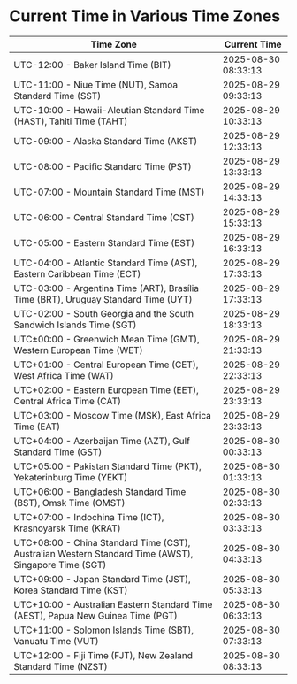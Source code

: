 # Current Time in Various Time Zones

| Time Zone | Current Time |
|-----------|--------------|
| UTC-12:00 - Baker Island Time (BIT) | 2025-08-30 08:33:13 |
| UTC-11:00 - Niue Time (NUT), Samoa Standard Time (SST) | 2025-08-29 09:33:13 |
| UTC-10:00 - Hawaii-Aleutian Standard Time (HAST), Tahiti Time (TAHT) | 2025-08-29 10:33:13 |
| UTC-09:00 - Alaska Standard Time (AKST) | 2025-08-29 12:33:13 |
| UTC-08:00 - Pacific Standard Time (PST) | 2025-08-29 13:33:13 |
| UTC-07:00 - Mountain Standard Time (MST) | 2025-08-29 14:33:13 |
| UTC-06:00 - Central Standard Time (CST) | 2025-08-29 15:33:13 |
| UTC-05:00 - Eastern Standard Time (EST) | 2025-08-29 16:33:13 |
| UTC-04:00 - Atlantic Standard Time (AST), Eastern Caribbean Time (ECT) | 2025-08-29 17:33:13 |
| UTC-03:00 - Argentina Time (ART), Brasília Time (BRT), Uruguay Standard Time (UYT) | 2025-08-29 17:33:13 |
| UTC-02:00 - South Georgia and the South Sandwich Islands Time (SGT) | 2025-08-29 18:33:13 |
| UTC±00:00 - Greenwich Mean Time (GMT), Western European Time (WET) | 2025-08-29 21:33:13 |
| UTC+01:00 - Central European Time (CET), West Africa Time (WAT) | 2025-08-29 22:33:13 |
| UTC+02:00 - Eastern European Time (EET), Central Africa Time (CAT) | 2025-08-29 23:33:13 |
| UTC+03:00 - Moscow Time (MSK), East Africa Time (EAT) | 2025-08-29 23:33:13 |
| UTC+04:00 - Azerbaijan Time (AZT), Gulf Standard Time (GST) | 2025-08-30 00:33:13 |
| UTC+05:00 - Pakistan Standard Time (PKT), Yekaterinburg Time (YEKT) | 2025-08-30 01:33:13 |
| UTC+06:00 - Bangladesh Standard Time (BST), Omsk Time (OMST) | 2025-08-30 02:33:13 |
| UTC+07:00 - Indochina Time (ICT), Krasnoyarsk Time (KRAT) | 2025-08-30 03:33:13 |
| UTC+08:00 - China Standard Time (CST), Australian Western Standard Time (AWST), Singapore Time (SGT) | 2025-08-30 04:33:13 |
| UTC+09:00 - Japan Standard Time (JST), Korea Standard Time (KST) | 2025-08-30 05:33:13 |
| UTC+10:00 - Australian Eastern Standard Time (AEST), Papua New Guinea Time (PGT) | 2025-08-30 06:33:13 |
| UTC+11:00 - Solomon Islands Time (SBT), Vanuatu Time (VUT) | 2025-08-30 07:33:13 |
| UTC+12:00 - Fiji Time (FJT), New Zealand Standard Time (NZST) | 2025-08-30 08:33:13 |
